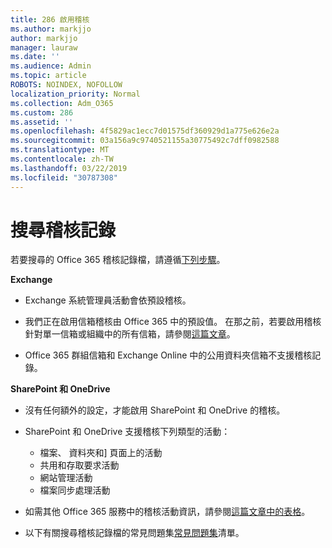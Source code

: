 ```yaml
---
title: 286 啟用稽核
ms.author: markjjo
author: markjjo
manager: lauraw
ms.date: ''
ms.audience: Admin
ms.topic: article
ROBOTS: NOINDEX, NOFOLLOW
localization_priority: Normal
ms.collection: Adm_O365
ms.custom: 286
ms.assetid: ''
ms.openlocfilehash: 4f5829ac1ecc7d01575df360929d1a775e626e2a
ms.sourcegitcommit: 03a156a9c9740521155a30775492c7dff0982588
ms.translationtype: MT
ms.contentlocale: zh-TW
ms.lasthandoff: 03/22/2019
ms.locfileid: "30787308"
---
```

# <a name="search-the-audit-log"></a>搜尋稽核記錄

若要搜尋的 Office 365 稽核記錄檔，請遵循[下列步驟](https://docs.microsoft.com/office365/securitycompliance/search-the-audit-log-in-security-and-compliance#search-the-audit-log)。 

**Exchange**

- Exchange 系統管理員活動會依預設稽核。

- 我們正在啟用信箱稽核由 Office 365 中的預設值。 在那之前，若要啟用稽核針對單一信箱或組織中的所有信箱，請參閱[這篇文章](https://docs.microsoft.com/office365/securitycompliance/enable-mailbox-auditing)。

- Office 365 群組信箱和 Exchange Online 中的公用資料夾信箱不支援稽核記錄。

**SharePoint 和 OneDrive**

- 沒有任何額外的設定，才能啟用 SharePoint 和 OneDrive 的稽核。

- SharePoint 和 OneDrive 支援稽核下列類型的活動： 

    - 檔案、 資料夾和] 頁面上的活動
    - 共用和存取要求活動
    - 網站管理活動
    - 檔案同步處理活動

- 如需其他 Office 365 服務中的稽核活動資訊，請參閱[這篇文章中的表格](https://docs.microsoft.com/office365/securitycompliance/search-the-audit-log-in-security-and-compliance#audited-activities)。

- 以下有關搜尋稽核記錄檔的常見問題集[常見問題集](https://docs.microsoft.com/office365/securitycompliance/search-the-audit-log-in-security-and-compliance#frequently-asked-questions)清單。